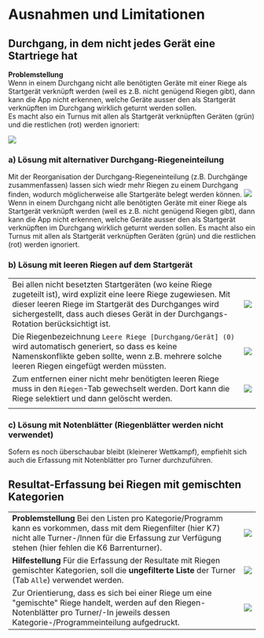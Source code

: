 # Ausnahmen und Limitationen

## Durchgang, in dem nicht jedes Gerät eine Startriege hat

**Problemstellung**  
Wenn in einem Durchgang nicht alle benötigten Geräte mit einer Riege als Startgerät verknüpft werden \(weil es z.B. nicht genügend Riegen gibt\), dann kann die App nicht erkennen, welche Geräte ausser den als Startgerät verknüpften im Durchgang wirklich geturnt werden sollen.  
Es macht also ein Turnus mit allen als Startgerät verknüpften Geräten \(grün\) und die restlichen \(rot\) werden ignoriert:

![](..//assets/not-all-startgeraete-assigned-issue.png)

### a\) Lösung mit alternativer Durchgang-Riegeneinteilung

Mit der Reorganisation der Durchgang-Riegeneinteilung \(z.B. Durchgänge zusammenfassen\) lassen sich wiedr mehr Riegen zu einem Durchgang finden, wodurch möglicherweise alle Startgeräte belegt werden können. ![](..//assets/not-all-startgeraete-assigned-issue.png) Wenn in einem Durchgang nicht alle benötigten Geräte mit einer Riege als Startgerät verknüpft werden \(weil es z.B. nicht genügend Riegen gibt\), dann kann die App nicht erkennen, welche Geräte ausser den als Startgerät verknüpften im Durchgang wirklich geturnt werden sollen. Es macht also ein Turnus mit allen als Startgerät verknüpften Geräten \(grün\) und die restlichen \(rot\) werden ignoriert.

### b\) Lösung mit leeren Riegen auf dem Startgerät

|  |  |
| :--- | :--- |
| Bei allen nicht besetzten Startgeräten \(wo keine Riege zugeteilt ist\), wird explizit eine leere Riege zugewiesen. Mit dieser leeren Riege im Startgerät des Durchganges wird sichergestellt, dass auch dieses Gerät in der Durchgangs-Rotation berücksichtigt ist. | ![](..//assets/durchgang-leere-startriege-fix.png) |
| Die Riegenbezeichnung `Leere Riege [Durchgang/Gerät] (0)` wird automatisch generiert, so dass es keine Namenskonflikte geben sollte, wenn z.B. mehrere solche leeren Riegen eingefügt werden müssten. | ![](..//assets/durchgang-leere-startriege-fixed.png) |
| Zum entfernen einer nicht mehr benötigten leeren Riege muss in den `Riegen`-Tab gewechselt werden. Dort kann die Riege selektiert und dann gelöscht werden. | ![](..//assets/remove-empty-squad.png) |
|  |  |

### c\) Lösung mit Notenblätter \(Riegenblätter werden nicht verwendet\)

Sofern es noch überschaubar bleibt \(kleinerer Wettkampf\), empfiehlt sich auch die Erfassung mit Notenblätter pro Turner durchzuführen.

## Resultat-Erfassung bei Riegen mit gemischten Kategorien

|  |  |
| :--- | :--- |
| **Problemstellung** Bei den Listen pro Kategorie/Programm kann es vorkommen, dass mit dem Riegenfilter \(hier K7\) nicht alle Turner-/Innen für die Erfassung zur Verfügung stehen \(hier fehlen die K6 Barrenturner\). | ![](..//assets/gemischte-kategorien-issue2.png) |
| **Hilfestellung** Für die Erfassung der Resultate mit Riegen gemischter Kategorien, soll die **ungefilterte Liste** der Turner \(Tab `Alle`\) verwendet werden. | ![](..//assets/gemischte-kategorien-solution.png) |
| Zur Orientierung, dass es sich bei einer Riege um eine "gemischte" Riege handelt, werden auf den Riegen-Notenblätter pro Turner/-In jeweils dessen Kategorie-/Programmeinteilung aufgedruckt. | ![](..//assets/gemischte-kategorien-issue.png) |

